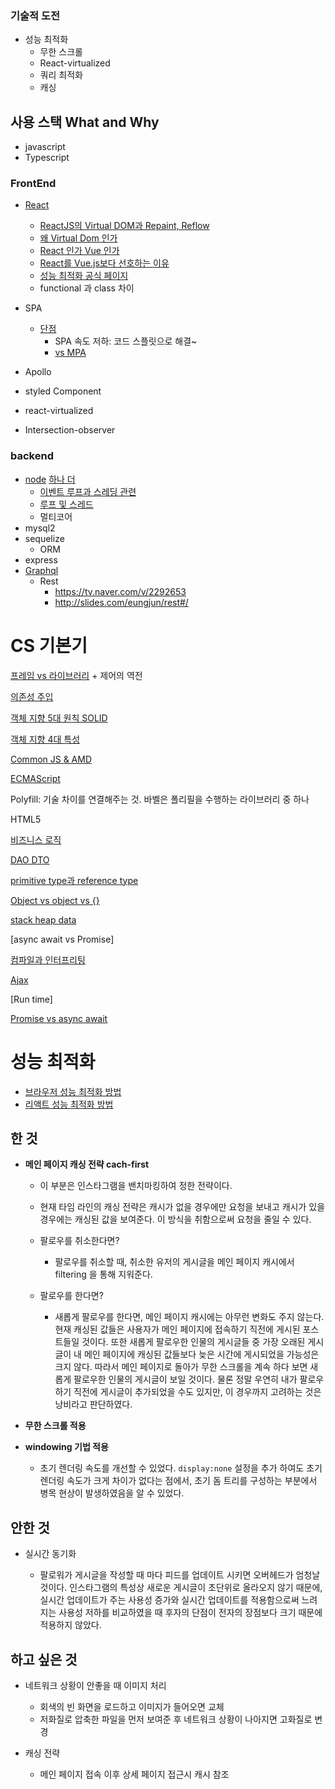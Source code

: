 ### 기술적 도전

- 성능 최적화
  - 무한 스크롤
  - React-virtualized
  - 쿼리 최적화
  - 캐싱



## 사용 스택 What and Why

- javascript
- Typescript

### FrontEnd

- [React](https://velopert.com/3612)
  - [ReactJS의 Virtual DOM과 Repaint, Reflow](http://blog.drakejin.me/React-VirtualDOM-And-Repaint-Reflow/)
  - [왜 Virtual Dom 인가](https://velopert.com/3236)
  - [React 인가 Vue 인가](https://joshua1988.github.io/web_dev/vue-or-react/)
  - [React를 Vue.js보다 선호하는 이유](https://ahnheejong.name/articles/why-i-prefer-react-over-vuejs/)
  - [성능 최적화 공식 페이지](https://ko.reactjs.org/docs/optimizing-performance.html)
  - functional 과 class 차이
- SPA
  - [단점](https://m.mkexdev.net/374)
    - SPA 속도 저하: 코드 스플릿으로 해결~
    - [vs MPA](https://babytiger.netlify.com/posts/SPA/)                                                                                                                                                                                              


- Apollo

- styled Component

- react-virtualized

- Intersection-observer

### backend

- [node](https://asfirstalways.tistory.com/43) [하나 더](https://programmingsummaries.tistory.com/328)
  - [이벤트 루프과 스레딩 관련](https://meetup.toast.com/posts/89)
  - [루프 및 스레드](https://sjh836.tistory.com/149)
  - 멀티코어
- mysql2
- sequelize
  - ORM
- express
- [Graphql](https://tech.kakao.com/2019/08/01/graphql-basic/)
  - Rest
    - https://tv.naver.com/v/2292653
    - http://slides.com/eungjun/rest#/



# CS 기본기

[프레임 vs 라이브러리](https://webclub.tistory.com/458) + 제어의 역전

[의존성 주입](https://dayzen1258.tistory.com/entry/의존성-주입이란-DI)

[객체 지향 5대 원칙 SOLID](https://victorydntmd.tistory.com/291)

[객체 지향 4대 특성](https://psh85a.tistory.com/entry/C객체지향-프로그램의-4대-특징)

[Common JS & AMD](https://d2.naver.com/helloworld/12864)

[ECMAScript](https://jayzzz.tistory.com/63)

Polyfill: 기술 차이를 연결해주는 것. 바벨은 폴리필을 수행하는 라이브러리 중 하나

HTML5

[비즈니스 로직](https://m.blog.naver.com/anjdieheocp/20117559228)

[DAO DTO](https://m.blog.naver.com/PostView.nhn?blogId=godwings&logNo=221048712980&proxyReferer=https%3A%2F%2Fwww.google.com%2F)

[primitive type과 reference type](https://hggggggk.wordpress.com/2013/07/04/첫번째과제2-primitive-type과-reference-type의-차이/)

[Object vs object vs {}](https://mariusschulz.com/blog/the-object-type-in-typescript)

[stack heap data](https://dsnight.tistory.com/50)

[async await vs Promise]

[컴파일과 인터프리팅](https://seodh007.tistory.com/entry/인터프리터언어-와-컴파일언어의-뜻)

[Ajax](https://coding-factory.tistory.com/143)

[Run time]

[Promise vs async await](https://medium.com/better-programming/should-i-use-promises-or-async-await-126ab5c98789)





# 성능 최적화

- [브라우저 성능 최적화 방법](https://ui.toast.com/fe-guide/ko_PERFORMANCE/)
- [리액트 성능 최적화 방법](https://ko.reactjs.org/docs/optimizing-performance.html)



## 한 것

- **메인 페이지 캐싱 전략 cach-first**

  - 이 부분은 인스타그램을 밴치마킹하여 정한 전략이다.

  - 현재 타임 라인의 캐싱 전략은 캐시가 없을 경우에만 요청을 보내고 캐시가 있을 경우에는 캐싱된 값을 보여준다. 이 방식을 취함으로써 요청을 줄일 수 있다.

  - 팔로우를 취소한다면?

    - 팔로우를 취소할 때, 취소한 유저의 게시글을 메인 페이지 캐시에서 filtering 을 통해 지워준다.

  - 팔로우를 한다면?

    - 새롭게 팔로우를 한다면, 메인 페이지 캐시에는 아무런 변화도 주지 않는다. 현재 캐싱된 값들은 사용자가 메인 페이지에 접속하기 직전에 게시된 포스트들일 것이다. 또한 새롭게 팔로우한 인물의 게시글들 중 가장 오래된 게시글이 내 메인 페이지에 캐싱된 값들보다 늦은 시간에 게시되었을 가능성은 크지 않다. 따라서 메인 페이지로 돌아가 무한 스크롤을 계속 하다 보면 새롭게 팔로우한 인물의 게시글이 보일 것이다. 물론 정말 우연히 내가 팔로우 하기 직전에 게시글이 추가되었을 수도 있지만, 이 경우까지 고려하는 것은 낭비라고 판단하였다.

    

    

- **무한 스크롤 적용**

- **windowing 기법 적용**

  - 초기 렌더링 속도를 개선할 수 있었다. `display:none` 설정을 추가 하여도 초기 렌더링 속도가 크게 차이가 없다는 점에서, 초기 돔 트리를 구성하는 부분에서 병목 현상이 발생하였음을 알 수 있었다.

## 안한 것

- 실시간 동기화
  
  - 팔로워가 게시글을 작성할 때 마다 피드를 업데이트 시키면 오버헤드가 엄청날 것이다. 인스타그램의 특성상 새로운 게시글이 초단위로 올라오지 않기 때문에, 실시간 업데이트가 주는 사용성 증가와 실시간 업데이트를 적용함으로써 느려지는 사용성 저하를 비교하였을 때 후자의 단점이 전자의 장점보다 크기 때문에 적용하지 않았다.
  
  

## 하고 싶은 것

- 네트워크 상황이 안좋을 때 이미지 처리
  - 회색의 빈 화면을 로드하고 이미지가 들어오면 교체
  - 저화질로 압축한 파일을 먼저 보여준 후 네트워크 상황이 나아지면 고화질로 변경

- 캐싱 전략
  - 메인 페이지 접속 이후 상세 페이지 접근시 캐시 참조